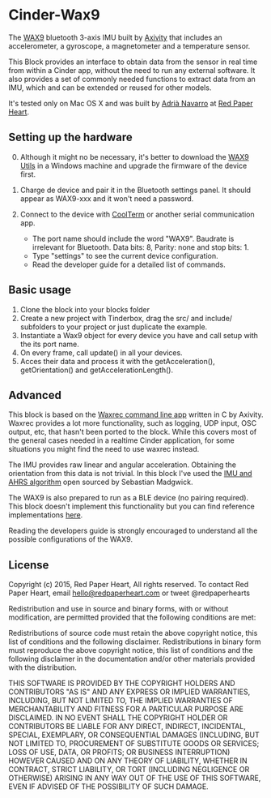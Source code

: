 Cinder-Wax9
========================

The [WAX9](http://axivity.com/v2/index.php?page=product.php&product=wax9) bluetooth 3-axis IMU built by [Axivity](http://axivity.com) that includes an accelerometer, a gyroscope, a magnetometer and a temperature sensor.

This Block provides an interface to obtain data from the sensor in real time from within a Cinder app, without the need to run any external software. It also provides a set of commonly needed functions to extract data from an IMU, which and can be extended or reused for other models.

It's tested only on Mac OS X and was built by [Adrià Navarro](http://adrianavarro.net) at [Red Paper Heart](http://redpaperheart.com).

Setting up the hardware
------------------------

0. Although it might no be necessary, it's better to download the [WAX9 Utils](http://axivity.com/v2/index.php?page=product.php&product=wax9) in a Windows machine and upgrade the firmware of the device first.

1. Charge de device and pair it in the Bluetooth settings panel. It should appear as WAX9-xxx and it won't need a password.

2. Connect to the device with [CoolTerm](http://freeware.the-meiers.org/) or another serial communication app.
    - The port name should include the word "WAX9". Baudrate is irrelevant for Bluetooth. Data bits: 8, Parity: none and stop bits: 1.
    - Type "settings" to see the current device configuration.
    - Read the developer guide for a detailed list of commands.

Basic usage
----------------

1. Clone the block into your blocks folder
2. Create a new project with Tinderbox, drag the src/ and include/ subfolders to your project or just duplicate the example.
3. Instantiate a Wax9 object for every device you have and call setup with the its port name. 
4. On every frame, call update() in all your devices.
5. Acces their data and process it with the getAcceleration(), getOrientation() and getAccelerationLength().

Advanced
--------
This block is based on the [Waxrec command line app](https://code.google.com/p/openmovement/source/browse/trunk/Software/WAX3/waxrec/waxrec.c) written in C by Axivity. Waxrec provides a lot more functionality, such as logging, UDP input, OSC output, etc, that hasn't been ported to the block. While this covers most of the general cases needed in a realtime Cinder application, for some situations you might find the need to use waxrec instead.

The IMU provides raw linear and angular acceleration. Obtaining the orientation from this data is not trivial. In this block I've used the [IMU and AHRS algorithm](http://www.x-io.co.uk/open-source-imu-and-ahrs-algorithms/) open sourced by Sebastian Madgwick.

The WAX9 is also prepared to run as a BLE device (no pairing required). This block doesn't implement this functionality but you can find reference implementations [here](https://github.com/digitalinteraction/openmovement/tree/master/Software/WAX9).

Reading the developers guide is strongly encouraged to understand all the possible configurations of the WAX9.

License
-------
Copyright (c) 2015, Red Paper Heart, All rights reserved. To contact Red Paper Heart, email hello@redpaperheart.com or tweet @redpaperhearts

Redistribution and use in source and binary forms, with or without modification, are permitted provided that the following conditions are met:
 
Redistributions of source code must retain the above copyright notice, this list of conditions and the following disclaimer. Redistributions in binary form must reproduce the above copyright notice, this list of conditions and the following disclaimer in the documentation and/or other materials provided with the distribution.
 
THIS SOFTWARE IS PROVIDED BY THE COPYRIGHT HOLDERS AND CONTRIBUTORS "AS IS" AND ANY EXPRESS OR IMPLIED WARRANTIES, INCLUDING, BUT NOT LIMITED TO, THE IMPLIED WARRANTIES OF MERCHANTABILITY AND FITNESS FOR A PARTICULAR PURPOSE ARE DISCLAIMED. IN NO EVENT SHALL THE COPYRIGHT HOLDER OR CONTRIBUTORS BE LIABLE FOR ANY DIRECT, INDIRECT, INCIDENTAL, SPECIAL, EXEMPLARY, OR CONSEQUENTIAL DAMAGES (INCLUDING, BUT NOT LIMITED TO, PROCUREMENT OF SUBSTITUTE GOODS OR SERVICES; LOSS OF USE, DATA, OR PROFITS; OR BUSINESS INTERRUPTION) HOWEVER CAUSED AND ON ANY THEORY OF LIABILITY, WHETHER IN CONTRACT, STRICT LIABILITY, OR TORT (INCLUDING NEGLIGENCE OR OTHERWISE) ARISING IN ANY WAY OUT OF THE USE OF THIS SOFTWARE, EVEN IF ADVISED OF THE POSSIBILITY OF SUCH DAMAGE.
